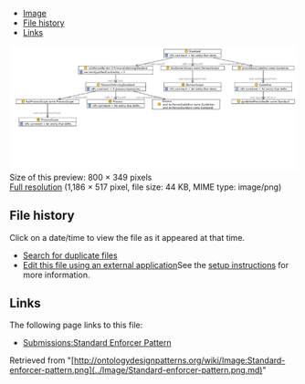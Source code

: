 * [Image](../Image/Standard-enforcer-pattern.png.md#file)
* [File history](../Image/Standard-enforcer-pattern.png.md#filehistory)
* [Links](../Image/Standard-enforcer-pattern.png.md#filelinks)

[![Image:Standard-enforcer-pattern.png](../images/thumb/d/df/Standard-enforcer-pattern.png/800px-Standard-enforcer-pattern.png)](../images/d/df/Standard-enforcer-pattern.png)  
Size of this preview: 800 × 349 pixels  
[Full resolution](../images/d/df/Standard-enforcer-pattern.png)‎ (1,186 × 517 pixel, file size: 44 KB, MIME type: image/png)

## File history

Click on a date/time to view the file as it appeared at that time.



  
* [Search for duplicate files](http://ontologydesignpatterns.org/wiki/Special:FileDuplicateSearch/Standard-enforcer-pattern.png "Special:FileDuplicateSearch/Standard-enforcer-pattern.png")
* [Edit this file using an external application](http://ontologydesignpatterns.org/wiki/index.php?title=Image:Standard-enforcer-pattern.png&action=edit&externaledit=true&mode=file "Image:Standard-enforcer-pattern.png")See the [setup instructions](http://www.mediawiki.org/wiki/Manual:External_editors "http://www.mediawiki.org/wiki/Manual:External_editors") for more information.

## Links



The following page links to this file:


* [Submissions:Standard Enforcer Pattern](../Submissions/Standard_Enforcer_Pattern.md "Submissions:Standard Enforcer Pattern")


Retrieved from "[http://ontologydesignpatterns.org/wiki/Image:Standard-enforcer-pattern.png](../Image/Standard-enforcer-pattern.png.md)"